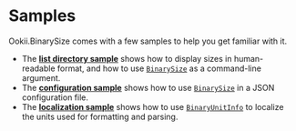 # Samples

Ookii.BinarySize comes with a few samples to help you get familiar with it.

- The [**list directory sample**](ListDirectory) shows how to display sizes in human-readable format,
  and how to use [`BinarySize`][] as a command-line argument.
- The [**configuration sample**](Configuration) shows how to use [`BinarySize`][] in a JSON
  configuration file.
- The [**localization sample**](Localization) shows how to use [`BinaryUnitInfo`][] to localize the
  units used for formatting and parsing.

[`BinarySize`]: https://www.ookii.org/docs/binarysize-1.1/html/T_Ookii_BinarySize.htm
[`BinaryUnitInfo`]: https://www.ookii.org/docs/binarysize-1.1/html/T_Ookii_BinaryUnitInfo.htm
